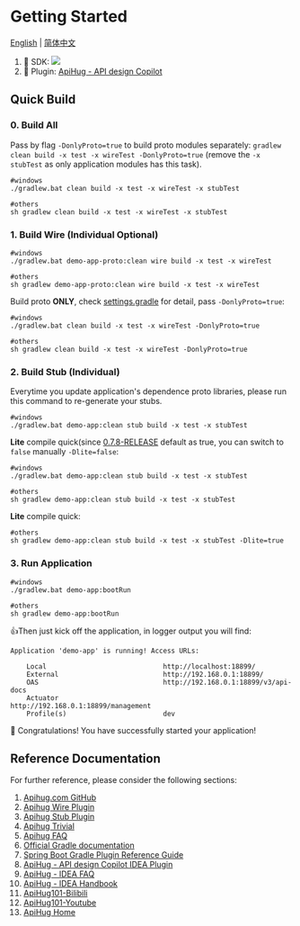 # Getting Started

[English](./README.md) | [简体中文](./README_cn.md)

1. 💝 SDK: <a target="_blank" href="https://search.maven.org/artifact/com.apihug/it-bom"><img src="https://img.shields.io/maven-central/v/com.apihug/it-bom.svg" /></a>
2. 💝 Plugin: [ApiHug - API design Copilot](https://plugins.jetbrains.com/plugin/23534-apihug--api-design-copilot)

## Quick Build

### 0. Build All

Pass by flag `-DonlyProto=true` to build proto modules separately: `gradlew clean build -x test -x wireTest -DonlyProto=true` (remove the `-x stubTest` as only application modules has this task).

```shell - windows
#windows
./gradlew.bat clean build -x test -x wireTest -x stubTest
```

```shell - other
#others
sh gradlew clean build -x test -x wireTest -x stubTest
```

### 1. Build Wire (Individual Optional)

```shell - windows
#windows
./gradlew.bat demo-app-proto:clean wire build -x test -x wireTest
```
```shell - others
#others
sh gradlew demo-app-proto:clean wire build -x test -x wireTest
```

Build proto **ONLY**, check [settings.gradle](settings.gradle) for detail, pass `-DonlyProto=true`:

```shell - windows
#windows
./gradlew.bat clean build -x test -x wireTest -DonlyProto=true
```

```shell - others
#others
sh gradlew clean build -x test -x wireTest -DonlyProto=true
```


### 2. Build Stub (Individual)

Everytime you update application's dependence proto libraries, please run this command to re-generate your stubs.

```shell - windows
#windows
./gradlew.bat demo-app:clean stub build -x test -x stubTest
```

**Lite** compile quick(since [0.7.8-RELEASE](https://github.com/apihug/apihug.com/blob/master/docs/framework/versions/0.7.8.md) default as true, you can switch to `false` manually `-Dlite=false`:

```shell - windows
#windows
./gradlew.bat demo-app:clean stub build -x test -x stubTest
```

```shell - others
#others
sh gradlew demo-app:clean stub build -x test -x stubTest
```

**Lite** compile quick:

```shell - others
#others
sh gradlew demo-app:clean stub build -x test -x stubTest -Dlite=true
```

### 3. Run Application

```shell - windows
#windows
./gradlew.bat demo-app:bootRun
``` 

```shell - others
#others
sh gradlew demo-app:bootRun
``` 

👍Then just kick off the application, in logger output you will find:

```shell
Application 'demo-app' is running! Access URLs:

	Local                             http://localhost:18899/                                         
	External                          http://192.168.0.1:18899/                                        
	OAS                               http://192.168.0.1:18899/v3/api-docs                             
	Actuator                          http://192.168.0.1:18899/management                              
	Profile(s)                        dev    
```

🥳 Congratulations! You have successfully started your application!

## Reference Documentation

For further reference, please consider the following sections:

1. [Apihug.com GitHub](https://github.com/apihug/apihug.com/)
2. [Apihug Wire Plugin](https://github.com/apihug/apihug.com/blob/master/docs/handbook/004_dsl_implement_wire.md)
3. [Apihug Stub Plugin](https://github.com/apihug/apihug.com/blob/master/docs/handbook/005_dsl_implement_stub.md)
4. [Apihug Trivial](https://github.com/apihug/apihug.com/blob/master/docs/handbook/099_trivial.md)
5. [Apihug FAQ](https://github.com/apihug/apihug.com/blob/master/docs/handbook/999_faq.md)
6. [Official Gradle documentation](https://docs.gradle.org)
7. [Spring Boot Gradle Plugin Reference Guide](https://docs.spring.io/spring-boot/docs/3.2.0/gradle-plugin/reference/html/)
8. [ApiHug - API design Copilot IDEA Plugin](https://plugins.jetbrains.com/plugin/23534-apihug--api-design-copilot) 
9. [ApiHug - IDEA FAQ](https://github.com/apihug/apihug.com/blob/master/docs/IDE/999_FAQ.md)
10. [ApiHug - IDEA Handbook](https://github.com/apihug/apihug.com/blob/master/docs/IDE/README.md)
11. [ApiHug101-Bilibili](https://www.bilibili.com/video/BV1KK421k7J8/)
12. [ApiHug101-Youtube](https://youtube.com/@ApiHug?si=C1yw0poHA01zbmyj)
13. [ApiHug Home](https://apihug.github.io)